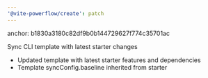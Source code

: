 ```yaml
---
'@vite-powerflow/create': patch
---
```


anchor: b1830a3180c82df9b0b144729627f774c35701ac

Sync CLI template with latest starter changes

- Updated template with latest starter features and dependencies
- Template syncConfig.baseline inherited from starter
